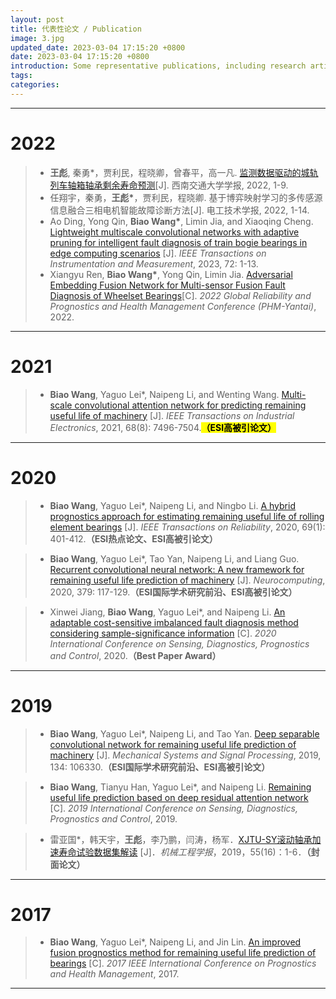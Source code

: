 ```yaml
---
layout: post
title: 代表性论文 / Publication
image: 3.jpg
updated_date: 2023-03-04 17:15:20 +0800
date: 2023-03-04 17:15:20 +0800
introduction: Some representative publications, including research articles, conference paper, etc.
tags:
categories:
---
```

***
# 2022
> * __王彪__, 秦勇*，贾利民，程晓卿，曾春平，高一凡. [监测数据驱动的城轨列车轴箱轴承剩余寿命预测](https://kns.cnki.net/kcms2/article/abstract?v=3uoqIhG8C45S0n9fL2suRadTyEVl2pW9UrhTDCdPD65IXe8xbsrGOBYvzK2wmtTicAVnqgLITAWD_cwlSxsindOPfkwznS6x&uniplatform=NZKPT)[J]. 西南交通大学学报, 2022, 1-9.
> * 任翔宇，秦勇，__王彪*__，贾利民，程晓卿. 基于博弈映射学习的多传感源信息融合三相电机智能故障诊断方法[J]. 电工技术学报, 2022, 1-14.
> * Ao Ding, Yong Qin, __Biao Wang*__, Limin Jia, and Xiaoqing Cheng. [Lightweight multiscale convolutional networks with adaptive pruning for intelligent fault diagnosis of train bogie bearings in edge computing scenarios](https://ieeexplore.ieee.org/document/9996425) [J]. _IEEE Transactions on Instrumentation and Measurement_, 2023, 72: 1-13.
> * Xiangyu Ren, __Biao Wang*__, Yong Qin, Limin Jia. [Adversarial Embedding Fusion Network for Multi-sensor Fusion Fault Diagnosis of Wheelset Bearings](https://ieeexplore.ieee.org/abstract/document/9942198)[C]. _2022 Global Reliability and Prognostics and Health Management Conference (PHM-Yantai)_, 2022.

***
# 2021
> * __Biao Wang__, Yaguo Lei*, Naipeng Li, and Wenting Wang. [Multi-scale convolutional attention network for predicting remaining useful life of machinery](https://ieeexplore.ieee.org/document/9126224) [J]. _IEEE Transactions on Industrial Electronics_, 2021, 68(8): 7496-7504.<mark><b>（ESI高被引论文）</b></mark>

***
# 2020
> * __Biao Wang__, Yaguo Lei*, Naipeng Li, and Ningbo Li. [A hybrid prognostics approach for estimating remaining useful life of rolling element bearings](https://ieeexplore.ieee.org/document/8576668) [J]. _IEEE Transactions on Reliability_, 2020, 69(1): 401-412.__（ESI热点论文、ESI高被引论文）__

> * __Biao Wang__, Yaguo Lei*, Tao Yan, Naipeng Li, and Liang Guo. [Recurrent convolutional neural network: A new framework for remaining useful life prediction of machinery](https://www.sciencedirect.com/science/article/pii/S0925231219315024?via%3Dihub) [J]. _Neurocomputing_, 2020, 379: 117-129.__（ESI国际学术研究前沿、ESI高被引论文）__

> * Xinwei Jiang, __Biao Wang__, Yaguo Lei*, and Naipeng Li. [An adaptable cost-sensitive imbalanced fault diagnosis method considering sample-significance information](https://ieeexplore.ieee.org/document/9353142) [C]. _2020 International Conference on Sensing, Diagnostics, Prognostics and Control_, 2020.__（Best Paper Award）__

***
# 2019
> * __Biao Wang__, Yaguo Lei*, Naipeng Li, and Tao Yan. [Deep separable convolutional network for remaining useful life prediction of machinery](https://www.sciencedirect.com/science/article/pii/S0888327019305515) [J]. _Mechanical Systems and Signal Processing_, 2019, 134: 106330.__（ESI国际学术研究前沿、ESI高被引论文）__

> * __Biao Wang__, Tianyu Han, Yaguo Lei*, and Naipeng Li. [Remaining useful life prediction based on deep residual attention network](https://ieeexplore.ieee.org/document/9168935) [C]. _2019 International Conference on Sensing, Diagnostics, Prognostics and Control_, 2019.

> * 雷亚国*，韩天宇，__王彪__，李乃鹏，闫涛，杨军．[XJTU-SY滚动轴承加速寿命试验数据集解读](http://www.cjmenet.com.cn/CN/10.3901/JME.2019.16.001) [J]．_机械工程学报_，2019，55(16)：1-6．__（封面论文）__

***
# 2017
> * __Biao Wang__, Yaguo Lei*, Naipeng Li, and Jin Lin. [An improved fusion prognostics method for remaining useful life prediction of bearings](https://ieeexplore.ieee.org/document/7998300) [C]. _2017 IEEE International Conference on Prognostics and Health Management_, 2017.

***
